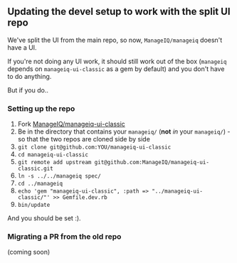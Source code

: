 ## Updating the devel setup to work with the split UI repo

We've split the UI from the main repo, so now, `ManageIQ/manageiq` doesn't have a UI.

If you're not doing any UI work, it should still work out of the box (`manageiq` depends on `manageiq-ui-classic` as a gem by default) and you don't have to do anything.

But if you do..


### Setting up the repo

1. Fork [ManageIQ/manageiq-ui-classic](https://github.com/ManageIQ/manageiq-ui-classic)
1. Be in the directory that contains your `manageiq/` (**not** *in* your `manageiq/`) - so that the two repos are cloned side by side
1. `git clone git@github.com:YOU/manageiq-ui-classic`
1. `cd manageiq-ui-classic`
1. `git remote add upstream git@github.com:ManageIQ/manageiq-ui-classic.git`
1. `ln -s ../../manageiq spec/`
1. `cd ../manageiq`
1. `echo 'gem "manageiq-ui-classic", :path => "../manageiq-ui-classic/"' >> Gemfile.dev.rb`
1. `bin/update`

And you should be set :).


### Migrating a PR from the old repo

(coming soon)
